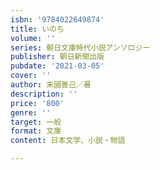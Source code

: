 ```yaml
---
isbn: '9784022649874'
title: いのち
volume: ''
series: 朝日文庫時代小説アンソロジー
publisher: 朝日新聞出版
pubdate: '2021-03-05'
cover: ''
author: 末國善己／著
description: ''
price: '800'
genre: ''
target: 一般
format: 文庫
content: 日本文学、小説・物語

---
```

